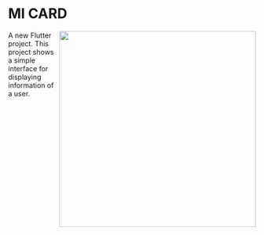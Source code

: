 # MI CARD

<img align="right" src="https://i.ibb.co/6NgKnGc/Screenshot-2.png" height="400">

A new Flutter project.
This project shows a simple interface for displaying information of a user.
